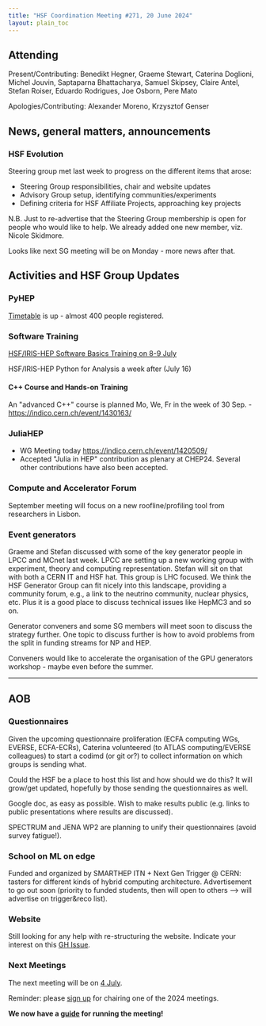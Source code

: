 ```yaml
---
title: "HSF Coordination Meeting #271, 20 June 2024"
layout: plain_toc
---
```


## Attending

Present/Contributing: Benedikt Hegner, Graeme Stewart, Caterina Doglioni, Michel Jouvin, Saptaparna Bhattacharya, Samuel Skipsey, Claire Antel, Stefan Roiser, Eduardo Rodrigues, Joe Osborn, Pere Mato

Apologies/Contributing: Alexander Moreno, Krzysztof Genser

## News, general matters, announcements

### HSF Evolution

Steering group met last week to progress on the different items that arose:

- Steering Group responsibilities, chair and website updates
- Advisory Group setup, identifying communities/experiments
- Defining criteria for HSF Affiliate Projects, approaching key projects

N.B. Just to re-advertise that the Steering Group membership is open for people who would like to help. We already added one new member, viz. Nicole Skidmore.

Looks like next SG meeting will be on Monday - more news after that.

## Activities and HSF Group Updates

### PyHEP

[Timetable](https://indico.cern.ch/event/1384010/timetable/#20240701.detailed) is up - almost 400 people registered.

### Software Training

[HSF/IRIS-HEP Software Basics Training on 8-9 July](https://indico.cern.ch/event/1428522/)

HSF/IRIS-HEP Python for Analysis a week after (July 16)

#### C++ Course and Hands-on Training

An "advanced C++" course is planned Mo, We, Fr in the week of 30 Sep. - <https://indico.cern.ch/event/1430163/>


### JuliaHEP

- WG Meeting today <https://indico.cern.ch/event/1420509/>
- Accepted "Julia in HEP" contribution as plenary at CHEP24. Several other contributions have also been accepted.

### Compute and Accelerator Forum

September meeting will focus on a new roofline/profiling tool from researchers in Lisbon.

### Event generators

Graeme and Stefan discussed with some of the key generator people in LPCC and MCnet last week. LPCC are setting up a new working group with experiment, theory and computing representation. Stefan will sit on that with both a CERN IT and HSF hat. This group is LHC focused. We think the HSF Generator Group can fit nicely into this landscape, providing a community forum, e.g., a link to the neutrino community, nuclear physics, etc. Plus it is a good place to discuss technical issues like HepMC3 and so on.

Generator conveners and some SG members will meet soon to discuss the strategy further. One topic to discuss further is how to avoid problems from the split in funding streams for NP and HEP.

Conveners would like to accelerate the organisation of the GPU generators workshop - maybe even before the summer.

---

## AOB

### Questionnaires

Given the upcoming questionnaire proliferation (ECFA computing WGs, EVERSE, ECFA-ECRs), Caterina volunteered (to ATLAS computing/EVERSE colleagues) to start a codimd (or git or?) to collect information on which groups is sending what. 

Could the HSF be a place to host this list and how should we do this? It will grow/get updated, hopefully by those sending the questionnaires as well.

Google doc, as easy as possible.
Wish to make results public (e.g. links to public presentations where results are discussed).

SPECTRUM and JENA WP2 are planning to unify their questionnaires (avoid survey fatigue!).

### School on ML on edge

Funded and organized by SMARTHEP ITN + Next Gen Trigger @ CERN: tasters for different kinds of hybrid computing architecture.  Advertisement to go out soon (priority to funded students, then will open to others --> will advertise on trigger&reco list).

### Website

Still looking for any help with re-structuring the website. Indicate your interest on this [GH Issue](https://github.com/HSF/hsf.github.io/issues/1411).

### Next Meetings

The next meeting will be on [4 July](https://indico.cern.ch/event/1355751/).

Reminder: please [sign up](https://docs.google.com/spreadsheets/d/1Z1Z4payCpieOLiVFcC6y9j-KCj71u6xX232LHUgIHfI/edit) for chairing one of the 2024 meetings.

**We now have a [guide](https://hepsoftwarefoundation.org/organization/running-meetings.html) for running the meeting!**
